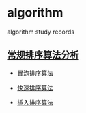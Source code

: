 # algorithm
algorithm study records

## [常规排序算法分析](./src/main/resources/summary-md/sort-algorithm-summary.md)

- [冒泡排序算法](./src/main/java/com/aduan/study/algorithmsort/BubbleSort.java)

- [快速排序算法](./src/main/java/com/aduan/study/algorithmsort/QuickSort.java)

- [插入排序算法](./src/main/java/com/aduan/study/algorithmsort/InsertionSort.java)
